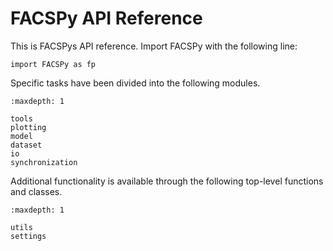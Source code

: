 # FACSPy API Reference

This is FACSPys API reference.
Import FACSPy with the following line:
```
import FACSPy as fp
```

Specific tasks have been divided into the following modules.

```{toctree}
:maxdepth: 1

tools
plotting
model
dataset
io
synchronization

```

Additional functionality is available through the following top-level functions and classes.

```{toctree}
:maxdepth: 1

utils
settings
```
